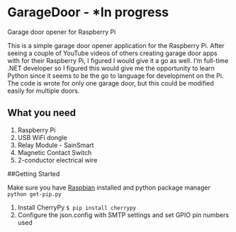 # GarageDoor - *In progress
Garage door opener for Raspberry Pi

This is a simple garage door opener application for the Raspberry Pi. After seeing a couple of YouTube videos of others creating garage door apps with for their Raspberry Pi, I figured I would give it a go as well. I’m full-time .NET developer so I figured this would give me the opportunity to learn Python since it seems to be the go to language for development on the Pi. 
The code is wrote for only one garage door, but this could be modified easily for multiple doors. 

## What you need

1. Raspberry Pi
2. USB WiFi dongle
3. Relay Module - SainSmart
4. Magnetic Contact Switch 
5. 2-conductor electrical wire

##Getting Started

Make sure you have [Raspbian](https://www.raspberrypi.org/downloads/raspbian/) installed and python package manager `python get-pip.py`

1. Install CherryPy `$ pip install cherrypy`
2. Configure the json.config with SMTP settings and set GPIO pin numbers used
